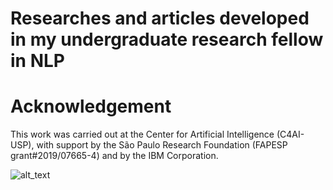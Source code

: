 # Researches and articles developed in my undergraduate research fellow in NLP

# Acknowledgement
This work was carried out at the Center for Artificial Intelligence (C4AI-USP), with support by the São Paulo Research Foundation (FAPESP grant#2019/07665-4) and by the IBM Corporation.

![alt_text](https://c4ai.inova.usp.br/wp-content/uploads/2021/11/LogoCenter_footer.png "C4AI Logo")
